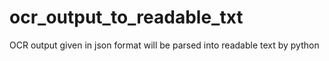 # ocr_output_to_readable_txt
OCR output given in json format will be parsed into readable text by python

